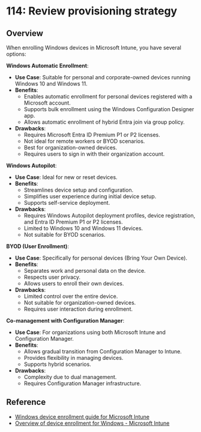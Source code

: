 # 114: Review provisioning strategy

## Overview

When enrolling Windows devices in Microsoft Intune, you have several options:

**Windows Automatic Enrollment**:
   - **Use Case**: Suitable for personal and corporate-owned devices running Windows 10 and Windows 11.
   - **Benefits**:
     - Enables automatic enrollment for personal devices registered with a Microsoft account.
     - Supports bulk enrollment using the Windows Configuration Designer app.
     - Allows automatic enrollment of hybrid Entra join via group policy.
   - **Drawbacks**:
     - Requires Microsoft Entra ID Premium P1 or P2 licenses.
     - Not ideal for remote workers or BYOD scenarios.
     - Best for organization-owned devices.
     - Requires users to sign in with their organization account.

**Windows Autopilot**:
   - **Use Case**: Ideal for new or reset devices.
   - **Benefits**:
     - Streamlines device setup and configuration.
     - Simplifies user experience during initial device setup.
     - Supports self-service deployment.
   - **Drawbacks**:
     - Requires Windows Autopilot deployment profiles, device registration, and Entra ID Premium P1 or P2 licenses.
     - Limited to Windows 10 and Windows 11 devices.
     - Not suitable for BYOD scenarios.

**BYOD (User Enrollment)**:
   - **Use Case**: Specifically for personal devices (Bring Your Own Device).
   - **Benefits**:
     - Separates work and personal data on the device.
     - Respects user privacy.
     - Allows users to enroll their own devices.
   - **Drawbacks**:
     - Limited control over the entire device.
     - Not suitable for organization-owned devices.
     - Requires user interaction during enrollment.

**Co-management with Configuration Manager**:
   - **Use Case**: For organizations using both Microsoft Intune and Configuration Manager.
   - **Benefits**:
     - Allows gradual transition from Configuration Manager to Intune.
     - Provides flexibility in managing devices.
     - Supports hybrid scenarios.
   - **Drawbacks**:
     - Complexity due to dual management.
     - Requires Configuration Manager infrastructure.

## Reference

* [Windows device enrollment guide for Microsoft Intune ](https://learn.microsoft.com/en-us/mem/intune/fundamentals/deployment-guide-enrollment-windows)
* [	Overview of device enrollment for Windows - Microsoft Intune](https://learn.microsoft.com/en-us/mem/intune/user-help/device-enrollment-overview-windows)